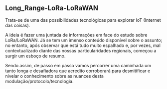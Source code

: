 ## Long_Range-LoRa-LoRaWAN

Trata-se de uma das possibilidades tecnológicas para explorar IoT (Internet  das coisas). 

A ideia é fazer uma juntada de informações em face do estudo sobre LoRa/LoRaWAN. Já se tem um imenso conteúdo disponível sobre o assunto; no entanto, após observar que está tudo muito espalhado e, por vezes, mal contextualizado diante das nossas particularidades regionais, começou a surgir um esboço de resumo. 

Sendo assim, de passo em passo vamos percorrer uma caminhada um tanto longa e desafiadora que acredito corroborará para desmitificar e nivelar o conhecimento sobre as nuances desta modulação/protocolo/tecnologia.  
